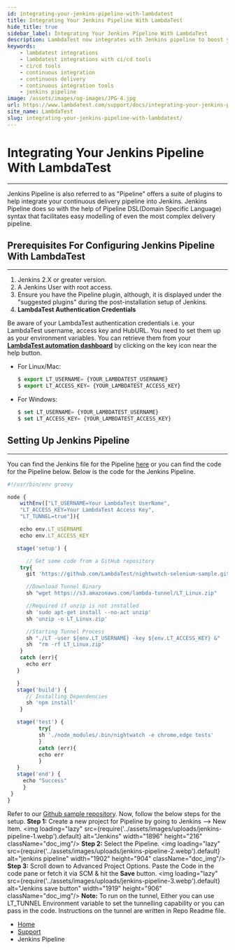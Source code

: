 ```yaml
---
id: integrating-your-jenkins-pipeline-with-lambdatest
title: Integrating Your Jenkins Pipeline With LambdaTest
hide_title: true
sidebar_label: Integrating Your Jenkins Pipeline With LambdaTest 
description: LambdaTest now integrates with Jenkins pipeline to boost your go-to market delivery. Perform automated cross browser testing with LambdaTest to ensure your development code renders seamlessly through an online Selenium grid providing 3000+ real browsers running through machines.
keywords:
    - lambdatest integrations
    - lambdatest integrations with ci/cd tools
    - ci/cd tools
    - continuous integration
    - continuous delivery
    - continuous integration tools
    - jenkins pipeline 
image: /assets/images/og-images/JPG-4.jpg
url: https://www.lambdatest.com/support/docs/integrating-your-jenkins-pipeline-with-lambdatest/
site_name: LambdaTest
slug: integrating-your-jenkins-pipeline-with-lambdatest/
---
```


<script type="application/ld+json"
      dangerouslySetInnerHTML={{ __html: JSON.stringify({
       "@context": "https://schema.org",
        "@type": "BreadcrumbList",
        "itemListElement": [{
          "@type": "ListItem",
          "position": 1,
          "name": "LambdaTest",
          "item": "https://www.lambdatest.com"
        },{
          "@type": "ListItem",
          "position": 2,
          "name": "Support",
          "item": "https://www.lambdatest.com/support/docs/"
        },{
          "@type": "ListItem",
          "position": 3,
          "name": "Jenkins Pipeline",
          "item": "https://www.lambdatest.com/support/docs/integrating-your-jenkins-pipeline-with-lambdatest/"
        }]
      })
    }}
></script>

# Integrating Your Jenkins Pipeline With LambdaTest 

* * *

Jenkins Pipeline is also referred to as "Pipeline" offers a suite of plugins to help integrate your continuous delivery pipeline into Jenkins. Jenkins Pipeline does so with the help of Pipeline DSL(Domain Specific Language) syntax that facilitates easy modelling of even the most complex delivery pipeline.

## Prerequisites For Configuring Jenkins Pipeline With LambdaTest

* * *

1.  Jenkins 2.X or greater version.
2.  A Jenkins User with root access.
3.  Ensure you have the Pipeline plugin, although, it is displayed under the "suggested plugins" during the post-installation setup of Jenkins.
4.  **LambdaTest Authentication Credentials**

Be aware of your LambdaTest authentication credentials i.e. your LambdaTest username, access key and HubURL. You need to set them up as your environment variables. You can retrieve them from your **[LambdaTest automation dashboard](https://automation.lambdatest.com)** by clicking on the key icon near the help button.

*   For Linux/Mac:

    ```javascript
    $ export LT_USERNAME= {YOUR_LAMBDATEST_USERNAME}
    $ export LT_ACCESS_KEY= {YOUR_LAMBDATEST_ACCESS_KEY}
    ```

*   For Windows:

    ```javascript
    $ set LT_USERNAME= {YOUR_LAMBDATEST_USERNAME}
    $ set LT_ACCESS_KEY= {YOUR_LAMBDATEST_ACCESS_KEY}
    ```

## Setting Up Jenkins Pipeline

* * *

You can find the Jenkins file for the Pipeline [here](https://github.com/LambdaTest/nightwatch-selenium-sample/blob/master/Jenkinsfile) or you can find the code for the Pipeline below. Below is the code for the Jenkins Pipeline.

```javascript
#!/usr/bin/env groovy

node {
    withEnv(["LT_USERNAME=Your LambdaTest UserName",
    "LT_ACCESS_KEY=Your LambdaTest Access Key",
    "LT_TUNNEL=true"]){

    echo env.LT_USERNAME
    echo env.LT_ACCESS_KEY 

   stage('setup') { 

      // Get some code from a GitHub repository
    try{
      git 'https://github.com/LambdaTest/nightwatch-selenium-sample.git'

      //Download Tunnel Binary
      sh "wget https://s3.amazonaws.com/lambda-tunnel/LT_Linux.zip"

      //Required if unzip is not installed
      sh 'sudo apt-get install --no-act unzip'
      sh 'unzip -o LT_Linux.zip'

      //Starting Tunnel Process 
      sh "./LT -user ${env.LT_USERNAME} -key ${env.LT_ACCESS_KEY} &"
      sh  "rm -rf LT_Linux.zip"
    }
    catch (err){
      echo err
   }

   }
   stage('build') {
      // Installing Dependencies
      sh 'npm install'
    }

   stage('test') {
          try{
          sh './node_modules/.bin/nightwatch -e chrome,edge tests'
          }
          catch (err){
          echo err
          }  
   }
   stage('end') {  
     echo "Success" 
     }
 }
}
```

Refer to our [Github sample repository](https://github.com/LambdaTest/nightwatch-selenium-sample). Now, follow the below steps for the setup. **Step 1:** Create a new project for Pipeline by going to Jenkins --> New Item. <img loading="lazy" src={require('../assets/images/uploads/jenkins-pipeline-1.webp').default} alt="Jenkins" width="1896" height="216" className="doc_img"/> **Step 2:** Select the Pipeline. <img loading="lazy" src={require('../assets/images/uploads/jenkins-pipeline-2.webp').default} alt="jenkins pipeline" width="1902" height="904" className="doc_img"/> **Step 3:** Scroll down to Advanced Project Options. Paste the Code in the code pane or fetch it via SCM & hit the **Save** button. <img loading="lazy" src={require('../assets/images/uploads/jenkins-pipeline-3.webp').default} alt="Jenkins save button" width="1919" height="906" className="doc_img"/> **Note:** To run on the tunnel, Either you can use LT_TUNNEL Environment variable to set the tunnelling capability or you can pass in the code. Instructions on the tunnel are written in Repo Readme file.

<nav aria-label="breadcrumbs">
  <ul className="breadcrumbs">
    <li className="breadcrumbs__item">
      <a className="breadcrumbs__link" href="https://www.lambdatest.com">
        Home
      </a>
    </li>
    <li className="breadcrumbs__item">
      <a className="breadcrumbs__link" target="_self" href="https://www.lambdatest.com/support/docs/">
        Support
      </a>
    </li>
    <li className="breadcrumbs__item breadcrumbs__item--active">
      <span className="breadcrumbs__link">
        Jenkins Pipeline
      </span>
    </li>
  </ul>
</nav>